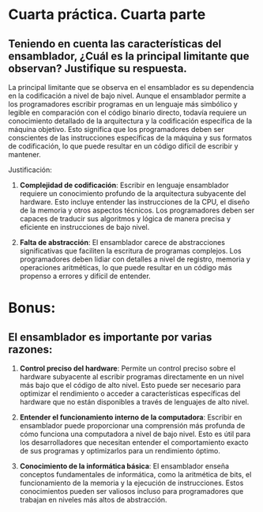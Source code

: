 # Cuarta práctica. Cuarta parte

## Teniendo en cuenta las características del ensamblador, ¿Cuál es la principal limitante que observan? Justifique su respuesta.

La principal limitante que se observa en el ensamblador es su dependencia en la codificación a nivel de bajo nivel. Aunque el ensamblador permite a los programadores escribir programas en un lenguaje más simbólico y legible en comparación con el código binario directo, todavía requiere un conocimiento detallado de la arquitectura y la codificación específica de la máquina objetivo. Esto significa que los programadores deben ser conscientes de las instrucciones específicas de la máquina y sus formatos de codificación, lo que puede resultar en un código difícil de escribir y mantener.

Justificación:
1. **Complejidad de codificación**: Escribir en lenguaje ensamblador requiere un conocimiento profundo de la arquitectura subyacente del hardware. Esto incluye entender las instrucciones de la CPU, el diseño de la memoria y otros aspectos técnicos. Los programadores deben ser capaces de traducir sus algoritmos y lógica de manera precisa y eficiente en instrucciones de bajo nivel.

2. **Falta de abstracción**: El ensamblador carece de abstracciones significativas que faciliten la escritura de programas complejos. Los programadores deben lidiar con detalles a nivel de registro, memoria y operaciones aritméticas, lo que puede resultar en un código más propenso a errores y difícil de entender.

# Bonus: 
## El ensamblador es importante por varias razones:

1. **Control preciso del hardware**: Permite un control preciso sobre el hardware subyacente al escribir programas directamente en un nivel más bajo que el código de alto nivel. Esto puede ser necesario para optimizar el rendimiento o acceder a características específicas del hardware que no están disponibles a través de lenguajes de alto nivel.

2. **Entender el funcionamiento interno de la computadora**: Escribir en ensamblador puede proporcionar una comprensión más profunda de cómo funciona una computadora a nivel de bajo nivel. Esto es útil para los desarrolladores que necesitan entender el comportamiento exacto de sus programas y optimizarlos para un rendimiento óptimo.

3. **Conocimiento de la informática básica**: El ensamblador enseña conceptos fundamentales de informática, como la aritmética de bits, el funcionamiento de la memoria y la ejecución de instrucciones. Estos conocimientos pueden ser valiosos incluso para programadores que trabajan en niveles más altos de abstracción.




